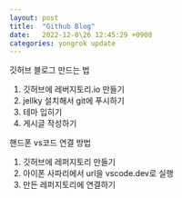 ```yaml
---
layout: post
title:  "Github Blog"
date:   2022-12-0\26 12:45:29 +0900
categories: yongrok update
---
```


깃허브 블로그 만드는 법
1. 깃허브에 레버지토리.io 만들기
2. jellky 설치해서 git에 푸시하기
3. 테마 입히기
4. 게시글 작성하기



핸드폰 vs코드 연결 방법
1. 깃허브에 레퍼지토리 만들기
2. 아이폰 사파리에서 url을 vscode.dev로 실행
3. 만든 레퍼지토리에 연결하기 